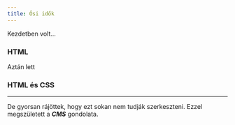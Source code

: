 ```yaml
---
title: Ősi idők
---
```


Kezdetben volt...

### HTML

Aztán lett

### HTML és CSS

---

De gyorsan rájöttek, hogy ezt sokan nem tudják szerkeszteni.
Ezzel megszületett a _**CMS**_ gondolata.
